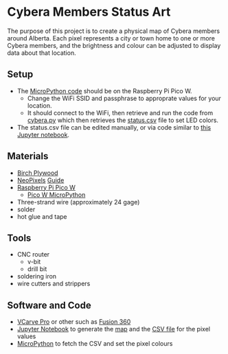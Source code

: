 # Cybera Members Status Art

The purpose of this project is to create a physical map of Cybera members around Alberta. Each pixel represents a city or town home to one or more Cybera members, and the brightness and colour can be adjusted to display data about that location.

## Setup

* The [MicroPython code](https://github.com/callysto/cybera-members/blob/main/micropython/main.py) should be on the Raspberry Pi Pico W.
  * Change the WiFi SSID and passphrase to approprate values for your location.
  * It should connect to the WiFi, then retrieve and run the code from [cybera.py](https://github.com/callysto/cybera-members/blob/main/docs/cybera.py) which then retrieves the [status.csv](https://github.com/callysto/cybera-members/blob/main/docs/status.csv) file to set LED colors.
* The status.csv file can be edited manually, or via code similar to [this Jupyter notebook](https://github.com/callysto/cybera-members/blob/main/map/map.ipynb).

## Materials

* [Birch Plywood](https://www.windsorplywood.com/product/birch-import-plywood/)
* [NeoPixels](https://www.amazon.ca/gp/product/B01DC0J3UM/ref=ppx_yo_dt_b_asin_title_o01_s00?ie=UTF8&th=10) [Guide](https://learn.adafruit.com/adafruit-neopixel-uberguide)
* [Raspberry Pi Pico W](https://www.pishop.ca/product/raspberry-pi-pico-w/)
  * [Pico W MicroPython](https://micropython.org/download/rp2-pico-w/)
* Three-strand wire (approximately 24 gage)
* solder
* hot glue and tape

## Tools

* CNC router
  * v-bit
  * drill bit
* soldering iron
* wire cutters and strippers

## Software and Code

* [VCarve Pro](https://www.vectric.com/products/vcarve-pro) or other such as [Fusion 360](https://www.autodesk.ca/en/products/fusion-360/overview)
* [Jupyter Notebook](https://github.com/callysto/cybera-members/blob/main/map/map.ipynb) to generate the [map](https://github.com/callysto/cybera-members/blob/main/map/membermap.svg) and the [CSV file](https://github.com/callysto/cybera-members/blob/main/docs/status.csv) for the pixel values
* [MicroPython](https://github.com/callysto/cybera-members/blob/main/docs/cybera.py) to fetch the CSV and set the pixel colours
